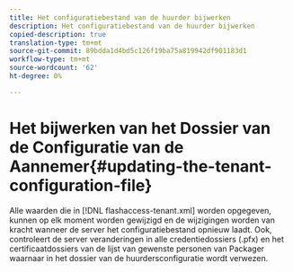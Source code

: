 ```yaml
---
title: Het configuratiebestand van de huurder bijwerken
description: Het configuratiebestand van de huurder bijwerken
copied-description: true
translation-type: tm+mt
source-git-commit: 89bdda1d4bd5c126f19ba75a819942df901183d1
workflow-type: tm+mt
source-wordcount: '62'
ht-degree: 0%

---
```



# Het bijwerken van het Dossier van de Configuratie van de Aannemer{#updating-the-tenant-configuration-file}

Alle waarden die in [!DNL flashaccess-tenant.xml] worden opgegeven, kunnen op elk moment worden gewijzigd en de wijzigingen worden van kracht wanneer de server het configuratiebestand opnieuw laadt. Ook, controleert de server veranderingen in alle credentiedossiers (.pfx) en het certificaatdossiers van de lijst van gewenste personen van Packager waarnaar in het dossier van de huurdersconfiguratie wordt verwezen.
